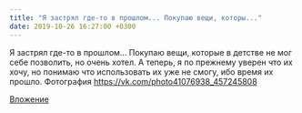 ```yaml
---
title: "Я застрял где-то в прошлом... Покупаю вещи, которы..."
date: 2019-10-26 16:27:00 +0300
---
```


Я застрял где-то в прошлом... Покупаю вещи, которые в детстве не мог себе позволить, но очень хотел. А теперь, я по прежнему уверен что их хочу, но понимаю что использовать их уже не смогу, ибо время их прошло.
Фотография
https://vk.com/photo41076938_457245808

[Вложение](https://vk.com/photo41076938_457245808)
